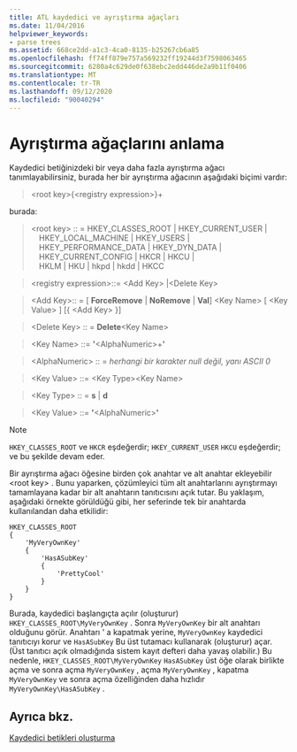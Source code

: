 ```yaml
---
title: ATL kaydedici ve ayrıştırma ağaçları
ms.date: 11/04/2016
helpviewer_keywords:
- parse trees
ms.assetid: 668ce2dd-a1c3-4ca0-8135-b25267cb6a85
ms.openlocfilehash: ff74ff879e757a569232ff19244d3f7598063465
ms.sourcegitcommit: 6280a4c629de0f638ebc2edd446de2a9b11f0406
ms.translationtype: MT
ms.contentlocale: tr-TR
ms.lasthandoff: 09/12/2020
ms.locfileid: "90040294"
---
```

# <a name="understanding-parse-trees"></a>Ayrıştırma ağaçlarını anlama

Kaydedici betiğinizdeki bir veya daha fazla ayrıştırma ağacı tanımlayabilirsiniz, burada her bir ayrıştırma ağacının aşağıdaki biçimi vardır:

> \<root key>{\<registry expression>}+

burada:

> \<root key> :: = HKEY_CLASSES_ROOT \| HKEY_CURRENT_USER \|\
> &emsp;HKEY_LOCAL_MACHINE \| HKEY_USERS \|\
> &emsp;HKEY_PERFORMANCE_DATA \| HKEY_DYN_DATA \|\
> &emsp;HKEY_CURRENT_CONFIG \| HKCR \| HKCU \|\
> &emsp;HKLM \| HKU \| hkpd \| hkdd \| HKCC

> \<registry expression>::= \<Add Key> \|\<Delete Key>

> \<Add Key>:: = \[ **ForceRemove** \| **NoRemove** \| **Val**] \<Key Name> [ \<Key Value> ] [{ \<Add Key> }]

> \<Delete Key> :: = **Delete**\<Key Name>

> \<Key Name> ::= **'**\<AlphaNumeric>+**'**

> \<AlphaNumeric> :: = *herhangi bir karakter null değil, yanı ASCII 0*

> \<Key Value> ::= \<Key Type>\<Key Name>

> \<Key Type> :: = **s** \| **d**

> \<Key Value> ::= **'**\<AlphaNumeric>**'**

> [!NOTE]
> `HKEY_CLASSES_ROOT` ve `HKCR` eşdeğerdir; `HKEY_CURRENT_USER` `HKCU` eşdeğerdir; ve bu şekilde devam eder.

Bir ayrıştırma ağacı öğesine birden çok anahtar ve alt anahtar ekleyebilir \<root key> . Bunu yaparken, çözümleyici tüm alt anahtarlarını ayrıştırmayı tamamlayana kadar bir alt anahtarın tanıtıcısını açık tutar. Bu yaklaşım, aşağıdaki örnekte görüldüğü gibi, her seferinde tek bir anahtarda kullanılandan daha etkilidir:

```rgs
HKEY_CLASSES_ROOT
{
    'MyVeryOwnKey'
    {
        'HasASubKey'
        {
            'PrettyCool'
        }
    }
}
```

Burada, kaydedici başlangıçta açılır (oluşturur) `HKEY_CLASSES_ROOT\MyVeryOwnKey` . Sonra `MyVeryOwnKey` bir alt anahtarı olduğunu görür. Anahtarı ' a kapatmak yerine, `MyVeryOwnKey` kaydedici tanıtıcıyı korur ve `HasASubKey` Bu üst tutamacı kullanarak (oluşturur) açar. (Üst tanıtıcı açık olmadığında sistem kayıt defteri daha yavaş olabilir.) Bu nedenle, `HKEY_CLASSES_ROOT\MyVeryOwnKey` `HasASubKey` üst öğe olarak birlikte açma ve sonra açma `MyVeryOwnKey` , açma `MyVeryOwnKey` , kapatma `MyVeryOwnKey` ve sonra açma özelliğinden daha hızlıdır `MyVeryOwnKey\HasASubKey` .

## <a name="see-also"></a>Ayrıca bkz.

[Kaydedici betikleri oluşturma](../atl/creating-registrar-scripts.md)
